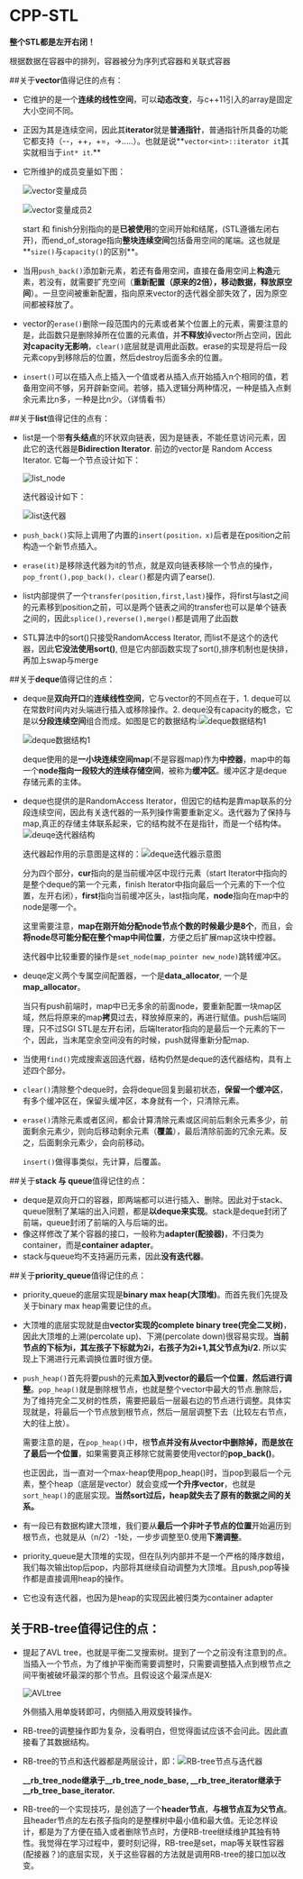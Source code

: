 # CPP-STL

**整个STL都是左开右闭！**

根据数据在容器中的排列，容器被分为序列式容器和关联式容器

##关于**vector**值得记住的点有：

* 它维护的是一个**连续的线性空间**，可以**动态改变**，与c++11引入的array是固定大小空间不同。

* 正因为其是连续空间，因此其**iterator**就是**普通指针**，普通指针所具备的功能它都支持（--，++，+=，->.....）。也就是说**`vector<int>::iterator it`其实就相当于`int* it`.**

* 它所维护的成员变量如下图：

  ![vector变量成员](D:\cppLearning\figure\vector变量成员1.png)

  ![vector变量成员2](D:\cppLearning\figure\vector变量成员2.png)

  start 和 finish分别指向的是**已被使用**的空间开始和结尾，(STL遵循左闭右开)，而end_of_storage指向**整块连续空间**包括备用空间的尾端。这也就是**`size()`与`capacity()`的区别**。

* 当用`push_back()`添加新元素，若还有备用空间，直接在备用空间上**构造**元素，若没有，就需要扩充空间（**重新配置（原来的2倍），移动数据，释放原空间**）。一旦空间被重新配置，指向原来vector的迭代器全部失效了，因为原空间都被释放了。

* vector的`erase()`删除一段范围内的元素或者某个位置上的元素，需要注意的是，此函数只是删除掉所在位置的元素值，并**不释放**掉vector所占空间，因此**对capacity无影响**，`clear()`底层就是调用此函数。erase的实现是将后一段元素copy到移除后的位置，然后destroy后面多余的位置。

* `insert()`可以在插入点上插入一个值或者从插入点开始插入n个相同的值，若备用空间不够，另开辟新空间。若够，插入逻辑分两种情况，一种是插入点剩余元素比n多，一种是比n少。（详情看书）

##关于**list**值得记住的点有：

* list是一个带**有头结点**的环状双向链表，因为是链表，不能任意访问元素，因此它的迭代器是**Bidirection Iterator**. 前边的vector是 Random Access Iterator. 它每一个节点设计如下：

  ![list_node](D:\cppLearning\figure\list_node.png)

  迭代器设计如下：

  ![list迭代器](D:\cppLearning\figure\list迭代器.png)

* `push_back()`实际上调用了内置的`insert(position，x)`后者是在position之前构造一个新节点插入。

* `erase(it)`是移除迭代器为it的节点，就是双向链表移除一个节点的操作，`pop_front(),pop_back()，clear()`都是内调了earse().

* list内部提供了一个`transfer(position,first,last)`操作，将first与last之间的元素移到position之前，可以是两个链表之间的transfer也可以是单个链表之间的，因此`splice(),reverse(),merge()`都是调用了此函数

* STL算法中的sort()只接受RandomAccess Iterator, 而list不是这个的迭代器，因此**它没法使用sort()**, 但是它内部函数实现了sort(),排序机制也是快排，再加上swap与merge

##关于**deque**值得记住的点：

* deque是**双向开口**的**连续线性空间**，它与vector的不同点在于，1. deque可以在常数时间内对头端进行插入或移除操作。2. deque没有capacity的概念，它是以**分段连续空间**组合而成。如图是它的数据结构:![deque数据结构1](D:\cppLearning\figure\deque数据结构1.png)

  ![deque数据结构1](D:\cppLearning\figure\deuqe数据结构2.png)

  deque使用的是**一小块连续空间map**(不是容器map)作为**中控器**，map中的每一个**node指向一段较大的连续存储空间**，被称为**缓冲区**。缓冲区才是deque存储元素的主体。

* deque也提供的是RandomAccess Iterator，但因它的结构是靠map联系的分段连续空间，因此有关迭代器的一系列操作需要重新定义。迭代器为了保持与map,真正的存储主体联系起来，它的结构就不在是指针，而是一个结构体。![deuqe迭代器结构](D:\cppLearning\figure\deuqe迭代器结构.png)

  迭代器起作用的示意图是这样的：![deque迭代器示意图](D:\cppLearning\figure\deque迭代器示意图.png)

  分为四个部分，**cur**指向的是当前缓冲区中现行元素（start Iterator中指向的是整个deque的第一个元素，finish Iterator中指向最后一个元素的下一个位置，左开右闭），**first**指向当前缓冲区头，last指向尾，**node**指向在map中的node是哪一个。

  这里需要注意，**map在刚开始分配node节点个数的时候最少是8个**，而且，会**将node尽可能分配在整个map中间位置**，方便之后扩展map这块中控器。

  迭代器中比较重要的操作是`set_node(map_pointer new_node)`跳转缓冲区。

* deuqe定义两个专属空间配置器，一个是**data_allocator**, 一个是**map_allocator**。

  当只有push前端时，map中已无多余的前面node，要重新配置一块map区域，然后将原来的map**拷贝**过去，释放掉原来的，再进行赋值。push后端同理，只不过SGI STL是左开右闭，后端Iterator指向的是最后一个元素的下一个，因此，当末尾空余空间没有的时候，push就得重新分配map.

* 当使用`find()`完成搜索返回迭代器，结构仍然是deque的迭代器结构，具有上述四个部分。

* `clear()`清除整个deque时，会将deque回复到最初状态，**保留一个缓冲区**，有多个缓冲区在，保留头缓冲区，本身就有一个，只清除元素。

* `erase()`清除元素或者区间，都会计算清除元素或区间前后剩余元素多少，前面剩余元素少，则向后移动剩余元素（**覆盖**），最后清除前面的冗余元素。反之，后面剩余元素少，会向前移动。

  `insert()`做得事类似，先计算，后覆盖。

##关于**stack 与 queue**值得记住的点：

* deque是双向开口的容器，即两端都可以进行插入、删除。因此对于stack、queue限制了某端的出入问题，都是**以deque来实现**。stack是deque封闭了前端，queue封闭了前端的入与后端的出。
* 像这样修改了某个容器的接口，一般称为**adapter(配接器)**，不归类为container，而是**container adapter**。
* stack与queue均不支持遍历元素，因此**没有迭代器**。

##关于**priority_queue**值得记住的点：

* priority_queue的底层实现是**binary max heap(大顶堆)**。而首先我们先提及关于binary max heap需要记住的点。

* 大顶堆的底层实现就是由**vector实现的complete binary tree(完全二叉树)**，因此大顶堆的上溯(percolate up)、下溯(percolate down)很容易实现。**当前节点的下标为i，其左孩子下标就为2i，右孩子为2i+1,其父节点为i/2.** 所以实现上下溯进行元素调换位置时很方便。

* `push_heap()`首先将要push的元素**加入到vector的最后一个位置**，**然后进行调整**。`pop_heap()`就是删除根节点，也就是整个vector中最大的节点.删除后，为了维持完全二叉树的性质，需要把最后一层最右边的节点进行调整。具体实现就是，将最后一个节点放到根节点，然后一层层调整下去（比较左右节点，大的往上放）。

  需要注意的是，在`pop_heap()`中，根**节点并没有从vector中删除掉，而是放在了最后一个位置**，如果需要真正移除它就需要使用vector的**pop_back()**。

  也正因此，当一直对一个max-heap使用pop_heap()时，当pop到最后一个元素，整个heap（底层是vector）就会变成**一个升序vector**，也就是`sort_heap()`的底层实现。**当然sort过后，heap就失去了原有的数据之间的关系。**

* 有一段已有数据构建大顶堆，我们要从**最后一个非叶子节点的位置**开始遍历到根节点，也就是从（n/2）-1处，一步步调整至0.使用**下溯调整**。

*  priority_queue是大顶堆的实现，但在队列内部并不是一个严格的降序数组，我们每次输出top后pop，内部将其继续自动调整为大顶堆。且push,pop等操作都是直接调用heap的操作。

* 它也没有迭代器，也因为是heap的实现因此被归类为container adapter

## 关于RB-tree值得记住的点：

* 提起了AVL tree，也就是平衡二叉搜索树。提到了一个之前没有注意到的点。当插入一个节点，为了维护平衡而需要调整时，只需要调整插入点到根节点之间平衡被破坏最深的那个节点。且假设这个最深点是X:

  ![AVLtree](D:\cppLearning\figure\AVLtree.png)

  外侧插入用单旋转即可，内侧插入用双旋转操作。

* RB-tree的调整操作即为复杂，没看明白，但觉得面试应该不会问此。因此直接看了其数据结构。

* RB-tree的节点和迭代器都是两层设计，即：![RB-tree节点与迭代器](D:\cppLearning\figure\RB-tree节点与迭代器.png)

  **\_\_rb_tree_node继承于\_\_rb\_tree\_node\_base, \_\_rb\_tree\_iterator继承于\_\_rb\_tree\_base\_iterator.**

* RB-tree的一个实现技巧，是创造了一个**header节点**，**与根节点互为父节点**。且header节点的左右孩子指向的是整棵树中最小值和最大值。无论怎样设计，都是为了方便在插入或者删除节点时，方便RB-tree继续维护其独有特性。我觉得在学习过程中，要时刻记得，RB-tree是set，map等关联性容器(配接器？)的底层实现，关于这些容器的方法就是调用RB-tree的接口加以改变。